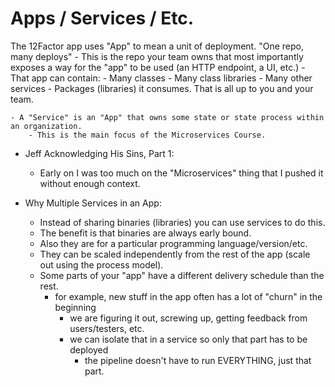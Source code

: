 # Apps / Services / Etc.

The 12Factor app uses "App" to mean a unit of deployment. "One repo, many deploys"
    - This is the repo your team owns that most importantly exposes a way for the "app" to be used (an HTTP endpoint, a UI, etc.)
    - That app can contain:
        - Many classes 
        - Many class libraries
        - Many other services
        - Packages (libraries) it consumes.
        That is all up to you and your team.

    - A "Service" is an "App" that owns some state or state process within an organization.
        - This is the main focus of the Microservices Course.


- Jeff Acknowledging His Sins, Part 1:
    - Early on I was too much on the "Microservices" thing that I pushed it without enough context.


- Why Multiple Services in an App:
    - Instead of sharing binaries (libraries) you can use services to do this.
    - The benefit is that binaries are always early bound.
    - Also they are for a particular programming language/version/etc. 
    - They can be scaled independently from the rest of the app (scale out using the process model).
    - Some parts of your "app" have a different delivery schedule than the rest.
        - for example, new stuff in the app often has a lot of "churn" in the beginning
            - we are figuring it out, screwing up, getting feedback from users/testers, etc.
            - we can isolate that in a service so only that part has to be deployed
                - the pipeline doesn't have to run EVERYTHING, just that part.
                
